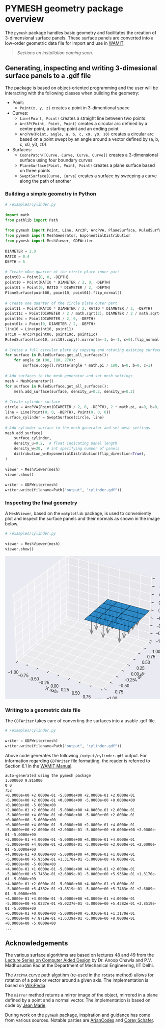 # PYMESH geometry package overview

The `pymesh` package handles basic geometry and facilitates the creation of 3-dimensional surface panels. These surface panels are converted into a low-order geometric data file for import and use in [WAMIT](https://www.wamit.com/).

> *Sections on installation coming soon.*

## Generating, inspecting and writing 3-dimesional surface panels to a .gdf file

The package is based on object-oriented programming and the user will be interacting with the following classes when building the geometry:

- Point:
    - `Point(x, y, z)` creates a point in 3-dimentional space
- Curves:
    - `Line(Point, Point)` creates a straight line between two points
    - `Arc3P(Point, Point, Point)` creates a circular arc defined by a center point, a starting point and an ending point
    - `ArcPVA(Point, angle, a, b, c, x0, y0, z0)` creates a circular arc based on a point swept by an angle around a vector defined by (a, b, c, x0, y0, z0).
- Surfaces:
    - `CoonsPatch([Curve, Curve, Curve, Curve])` creates a 3-dimensional surface using four boundary curves
    - `PlaneSurface(Point, Point, Point)` creates a plane surface based on three points
    - `SweptSurface(Curve, Curve)` creates a surface by sweeping a curve along the path of another

### Building a simple geometry in Python

```Python
# /examples/cylinder.py

import math
from pathlib import Path

from pymesh import Point, Line, Arc3P, ArcPVA, PlaneSurface, RuledSurface, SweptSurface
from pymesh import MeshGenerator, ExponentialDistribution
from pymesh import MeshViewer, GDFWriter

DIAMETER = 2.0
RATIO = 0.4
DEPTH = 5

# Create oOne quarter of the circle plate inner part
point00 = Point(0, 0, -DEPTH)
point10 = Point(RATIO * DIAMETER / 2, 0, -DEPTH)
point01 = Point(0, RATIO * DIAMETER / 2, -DEPTH)
PlaneSurface(point00, point10, point01).flip_normal()

# Create one quarter of the circle plate outer part
point11 = Point(RATIO * DIAMETER / 2, RATIO * DIAMETER / 2, -DEPTH)
point11c = Point(DIAMETER / 2 / math.sqrt(2), DIAMETER / 2 / math.sqrt(2), -DEPTH)
point10c = Point(DIAMETER / 2, 0, -DEPTH)
point01c = Point(0, DIAMETER / 2, -DEPTH)
line10 = Line(point10, point11)
arc10 = Arc3P(point00, point10c, point11c)
RuledSurface(line10, arc10).copy().mirror(a=-1, b=-1, c=0).flip_normal()

# Cretae a full circular plate by copying and rotating existing surfaces
for surface in RuledSurface.get_all_surfaces():
    for angle in (90, 180, 270):
        surface.copy().rotate(angle * math.pi / 180, a=0, b=0, c=1)

# Add surfaces to the mesh generator and set mesh settings
mesh = MeshGenerator()
for surface in RuledSurface.get_all_surfaces():
    mesh.add_surface(surface, density_u=0.2, density_w=0.2)

# Create cylinder surface
circle = ArcPVA(Point(DIAMETER / 2, 0, -DEPTH), 2 * math.pi, a=0, b=0, c=1)
line = Line(Point(0, 0, -DEPTH), Point(0, 0, 0))
surface_cylinder = SweptSurface(circle, line)

# Add cylinder surface to the mesh generator and set mesh settings
mesh.add_surface(
    surface_cylinder,
    density_u=0.2,  # float indicating panel length
    density_w=20,  # int specifying numper of panels
    distribution_w=ExponentialDistribution(flip_direction=True),
)

viewer = MeshViewer(mesh)
viewer.show()

writer = GDFWriter(mesh)
writer.write(filename=Path("output", "cylinder.gdf"))
```

### Inspecting the final geometry

A `MeshViewer`, based on the `matplotlib` package, is used to conveniently plot and inspect the surface panels and their normals as shown in the image below.

```Python
# /examples/cylinder.py

viewer = MeshViewer(mesh)
viewer.show()
```

![](/images/rectangle.png "Visualization of rectangle surface panels using MeshViewer")

### Writing to a geometric data file

The `GDFWriter` takes care of converting the surfaces into a usable .gdf file.

```Python
# /examples/cylinder.py

writer = GDFWriter(mesh)
writer.write(filename=Path("output", "cylinder.gdf"))
```

Above code generates the following `/output/cylinder.gdf` output. For information regarding `GDFWriter` file formatting, the reader is referred to Section 6.1 in the [WAMIT Manual](https://www.wamit.com/manual7.x/v75_manual.pdf).

```
auto-generated using the pymesh package
1.000000 9.816000
0 0
752
+0.0000e+00 +2.0000e-01 -5.0000e+00 +2.0000e-01 +2.0000e-01 -5.0000e+00 +2.0000e-01 +0.0000e+00 -5.0000e+00 +0.0000e+00 +0.0000e+00 -5.0000e+00
+2.0000e-01 +2.0000e-01 -5.0000e+00 +4.0000e-01 +2.0000e-01 -5.0000e+00 +4.0000e-01 +0.0000e+00 -5.0000e+00 +2.0000e-01 +0.0000e+00 -5.0000e+00
+0.0000e+00 +4.0000e-01 -5.0000e+00 +2.0000e-01 +4.0000e-01 -5.0000e+00 +2.0000e-01 +2.0000e-01 -5.0000e+00 +0.0000e+00 +2.0000e-01 -5.0000e+00
+2.0000e-01 +4.0000e-01 -5.0000e+00 +4.0000e-01 +4.0000e-01 -5.0000e+00 +4.0000e-01 +2.0000e-01 -5.0000e+00 +2.0000e-01 +2.0000e-01 -5.0000e+00
+4.0000e-01 +0.0000e+00 -5.0000e+00 +4.0000e-01 +1.0000e-01 -5.0000e+00 +5.9360e-01 +1.3170e-01 -5.0000e+00 +6.0000e-01 +0.0000e+00 -5.0000e+00
+4.0000e-01 +1.0000e-01 -5.0000e+00 +4.0000e-01 +2.0000e-01 -5.0000e+00 +5.7463e-01 +2.6089e-01 -5.0000e+00 +5.9360e-01 +1.3170e-01 -5.0000e+00
+4.0000e-01 +2.0000e-01 -5.0000e+00 +4.0000e-01 +3.0000e-01 -5.0000e+00 +5.4382e-01 +3.8519e-01 -5.0000e+00 +5.7463e-01 +2.6089e-01 -5.0000e+00
+4.0000e-01 +3.0000e-01 -5.0000e+00 +4.0000e-01 +4.0000e-01 -5.0000e+00 +5.0237e-01 +5.0237e-01 -5.0000e+00 +5.4382e-01 +3.8519e-01 -5.0000e+00
+6.0000e-01 +0.0000e+00 -5.0000e+00 +5.9360e-01 +1.3170e-01 -5.0000e+00 +7.8719e-01 +1.6339e-01 -5.0000e+00 +8.0000e-01 +0.0000e+00 -5.0000e+00
...
```

## Acknowledgements

The various surface algorithms are based on lectures 48 and 49 from the [Lecture Series on Computer Aided Design](https://www.youtube.com/playlist?list=PLC3EE33F27CF14A06) by Dr. Anoop Chawla and P.V. Madhusudan Rao at the Department of Mechanical Engineering, IIT Delhi.

The `ArcPVA` curve path algotihm (re-used in the `rotate` method) allows for rotation of a point or vector around a given axis. The implementation is based on [WikiPedia](https://en.wikipedia.org/wiki/Rodrigues%27_rotation_formula).

The `mirror` method returns a mirror image of the object, mirrored in a plane defined by a point and a normal vector. The implementation is based on code by [Jean Marie](https://math.stackexchange.com/questions/3927881/reflection-over-planes-in-3d).

During work on the `pymesh` package, inspiration and guidance has come from various sources. Notable parties are [ArjanCodes](https://arjancodes.com/) and [Corey Schafer](https://www.youtube.com/@coreyms).
